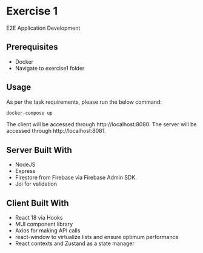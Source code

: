# Exercise 1

E2E Application Development

## Prerequisites

- Docker
- Navigate to exercise1 folder

## Usage

As per the task requirements, please run the below command:

```sh
docker-compose up
```

The client will be accessed through http://localhost:8080.
The server will be accessed through http://localhost:8081.

## Server Built With

- NodeJS
- Express
- Firestore from Firebase via Firebase Admin SDK.
- Joi for validation

## Client Built With

- React 18 via Hooks
- MUI component library
- Axios for making API calls
- react-window to virtualize lists and ensure optimum performance
- React contexts and Zustand as a state manager
